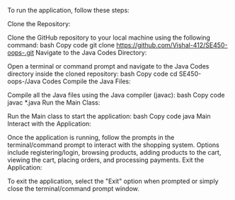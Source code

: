 To run the application, follow these steps:

Clone the Repository:

Clone the GitHub repository to your local machine using the following command:
bash
Copy code
git clone https://github.com/Vishal-412/SE450-oops-.git
Navigate to the Java Codes Directory:

Open a terminal or command prompt and navigate to the Java Codes directory inside the cloned repository:
bash
Copy code
cd SE450-oops-/Java Codes
Compile the Java Files:

Compile all the Java files using the Java compiler (javac):
bash
Copy code
javac *.java
Run the Main Class:

Run the Main class to start the application:
bash
Copy code
java Main
Interact with the Application:

Once the application is running, follow the prompts in the terminal/command prompt to interact with the shopping system.
Options include registering/login, browsing products, adding products to the cart, viewing the cart, placing orders, and processing payments.
Exit the Application:

To exit the application, select the "Exit" option when prompted or simply close the terminal/command prompt window.
